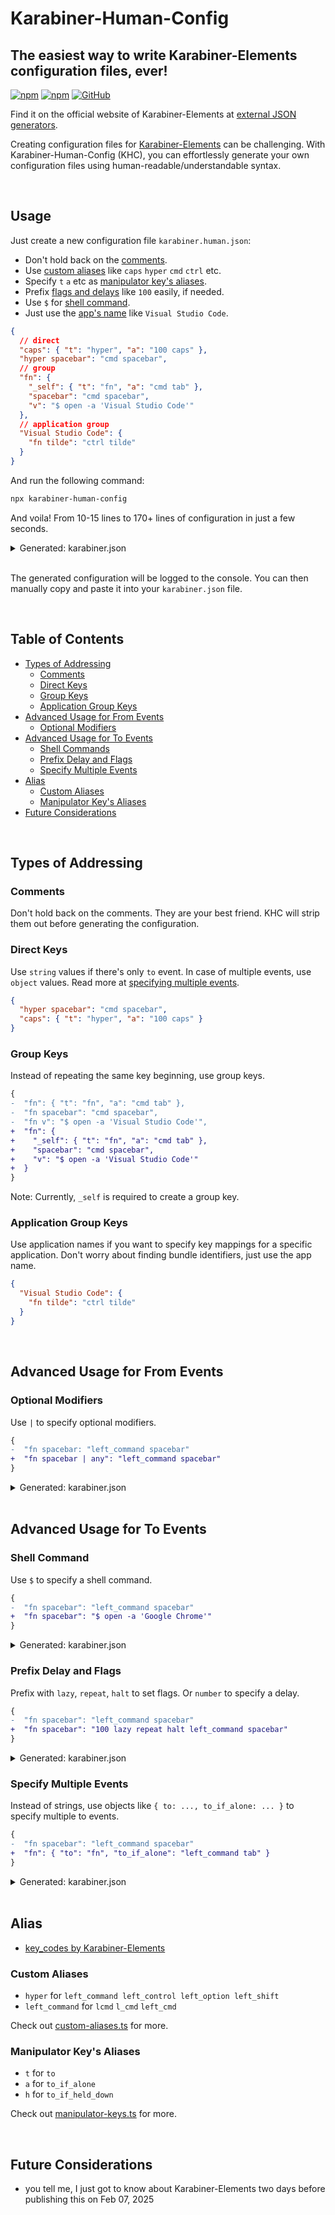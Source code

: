 # Karabiner-Human-Config

## The easiest way to write Karabiner-Elements configuration files, ever!

[![npm](https://img.shields.io/npm/v/karabiner-human-config?color=red&logo=npm)](https://www.npmjs.com/package/karabiner-human-config)
[![npm](https://img.shields.io/npm/dt/karabiner-human-config?color=red&logo=npm)](https://www.npmjs.com/package/karabiner-human-config)
[![GitHub](https://img.shields.io/github/stars/nrjdalal/karabiner-human-config?color=blue)](https://github.com/nrjdalal/karabiner-human-config)

Find it on the official website of Karabiner-Elements at [external JSON generators](https://karabiner-elements.pqrs.org/docs/json/external-json-generators).

Creating configuration files for [Karabiner-Elements](https://github.com/pqrs-org/Karabiner-Elements) can be challenging. With Karabiner-Human-Config (KHC), you can effortlessly generate your own configuration files using human-readable/understandable syntax.

<br/>

## Usage

Just create a new configuration file `karabiner.human.json`:

- Don't hold back on the [comments](#comments).
- Use [custom aliases](#custom-aliases) like `caps` `hyper` `cmd` `ctrl` etc.
- Specify `t` `a` etc as [manipulator key's aliases](#manipulator-keys-aliases).
- Prefix [flags and delays](#prefix-delay-and-flags) like `100` easily, if needed.
- Use `$` for [shell command](#shell-command).
- Just use the [app's name](#application-group-keys) like `Visual Studio Code`.

```json
{
  // direct
  "caps": { "t": "hyper", "a": "100 caps" },
  "hyper spacebar": "cmd spacebar",
  // group
  "fn": {
    "_self": { "t": "fn", "a": "cmd tab" },
    "spacebar": "cmd spacebar",
    "v": "$ open -a 'Visual Studio Code'"
  },
  // application group
  "Visual Studio Code": {
    "fn tilde": "ctrl tilde"
  }
}
```

And run the following command:

```bash
npx karabiner-human-config
```

And voila! From 10-15 lines to 170+ lines of configuration in just a few seconds.

<details><summary>Generated: karabiner.json</summary><br/><pre>
{
  "global": {
    "show_in_menu_bar": false
  },
  "profiles": [
    {
      "complex_modifications": {
        "rules": [
          {
            "manipulators": [
              {
                "type": "basic",
                "description": "caps",
                "from": {
                  "key_code": "caps_lock"
                },
                "to": [
                  {
                    "key_code": "left_shift",
                    "modifiers": [
                      "left_command",
                      "left_control",
                      "left_option"
                    ]
                  }
                ],
                "to_if_alone": [
                  {
                    "key_code": "caps_lock",
                    "hold_down_milliseconds": 100
                  }
                ]
              }
            ]
          },
          {
            "manipulators": [
              {
                "type": "basic",
                "description": "hyper spacebar",
                "from": {
                  "key_code": "spacebar",
                  "modifiers": {
                    "mandatory": [
                      "left_command",
                      "left_control",
                      "left_option",
                      "left_shift"
                    ]
                  }
                },
                "to": [
                  {
                    "key_code": "spacebar",
                    "modifiers": [
                      "left_command"
                    ]
                  }
                ]
              }
            ]
          },
          {
            "manipulators": [
              {
                "type": "basic",
                "description": "fn",
                "from": {
                  "key_code": "fn"
                },
                "to": [
                  {
                    "key_code": "fn"
                  }
                ],
                "to_if_alone": [
                  {
                    "key_code": "tab",
                    "modifiers": [
                      "left_command"
                    ]
                  }
                ]
              }
            ]
          },
          {
            "manipulators": [
              {
                "type": "basic",
                "description": "fn spacebar",
                "from": {
                  "key_code": "spacebar",
                  "modifiers": {
                    "mandatory": [
                      "fn"
                    ]
                  }
                },
                "to": [
                  {
                    "key_code": "spacebar",
                    "modifiers": [
                      "left_command"
                    ]
                  }
                ]
              }
            ]
          },
          {
            "manipulators": [
              {
                "type": "basic",
                "description": "fn v",
                "from": {
                  "key_code": "v",
                  "modifiers": {
                    "mandatory": [
                      "fn"
                    ]
                  }
                },
                "to": [
                  {
                    "shell_command": "open -a 'Visual Studio Code'"
                  }
                ]
              }
            ]
          },
          {
            "manipulators": [
              {
                "type": "basic",
                "description": "visual studio code fn tilde",
                "from": {
                  "key_code": "grave_accent_and_tilde",
                  "modifiers": {
                    "mandatory": [
                      "fn"
                    ]
                  }
                },
                "to": [
                  {
                    "key_code": "grave_accent_and_tilde",
                    "modifiers": [
                      "left_control"
                    ]
                  }
                ],
                "conditions": [
                  {
                    "type": "frontmost_application_if",
                    "bundle_identifiers": [
                      "^com\\.microsoft\\.VSCode$"
                    ]
                  }
                ]
              }
            ]
          }
        ]
      },
      "name": "nrjdalal",
      "selected": true,
      "virtual_hid_keyboard": {
        "keyboard_type_v2": "ansi"
      }
    }
  ]
}
</pre></details>

<br/>

The generated configuration will be logged to the console.
You can then manually copy and paste it into your `karabiner.json` file.

<br/>

## Table of Contents

- [Types of Addressing](#types-of-addressing)
  - [Comments](#comments)
  - [Direct Keys](#direct-keys)
  - [Group Keys](#group-keys)
  - [Application Group Keys](#application-group-keys)
- [Advanced Usage for From Events](#advanced-usage-for-from-events)
  - [Optional Modifiers](#optional-modifiers)
- [Advanced Usage for To Events](#advanced-usage-for-to-events)
  - [Shell Commands](#shell-commands)
  - [Prefix Delay and Flags](#prefix-delay-and-flags)
  - [Specify Multiple Events](#specify-multiple-events)
- [Alias](#alias)
  - [Custom Aliases](#custom-aliases)
  - [Manipulator Key's Aliases](#manipulator-keys-aliases)
- [Future Considerations](#future-considerations)

<br/>

## Types of Addressing

### Comments

Don't hold back on the comments. They are your best friend. KHC will strip them out before generating the configuration.

### Direct Keys

Use `string` values if there's only `to` event. In case of multiple events, use `object` values. Read more at [specifying multiple events](#specify-multiple-events).

```json
{
  "hyper spacebar": "cmd spacebar",
  "caps": { "t": "hyper", "a": "100 caps" }
}
```

### Group Keys

Instead of repeating the same key beginning, use group keys.

```diff
{
-  "fn": { "t": "fn", "a": "cmd tab" },
-  "fn spacebar": "cmd spacebar",
-  "fn v": "$ open -a 'Visual Studio Code'",
+  "fn": {
+    "_self": { "t": "fn", "a": "cmd tab" },
+    "spacebar": "cmd spacebar",
+    "v": "$ open -a 'Visual Studio Code'"
+  }
}
```

Note: Currently, `_self` is required to create a group key.

### Application Group Keys

Use application names if you want to specify key mappings for a specific application. Don't worry about finding bundle identifiers, just use the app name.

```json
{
  "Visual Studio Code": {
    "fn tilde": "ctrl tilde"
  }
}
```

<br/>

## Advanced Usage for From Events

### Optional Modifiers

Use `|` to specify optional modifiers.

```diff
{
-  "fn spacebar: "left_command spacebar"
+  "fn spacebar | any": "left_command spacebar"
}
```

<details><summary>Generated: karabiner.json</summary><br/><pre>
{
  "global": {
    "show_in_menu_bar": false
  },
  "profiles": [
    {
      "complex_modifications": {
        "rules": [
          {
            "manipulators": [
              {
                "type": "basic",
                "description": "fn spacebar",
                "from": {
                  "key_code": "spacebar",
                  "modifiers": {
                    "mandatory": [
                      "fn"
                    ],
                    "optional": [
                      "any"
                    ]
                  }
                },
                "to": [
                  {
                    "key_code": "spacebar",
                    "modifiers": [
                      "left_command"
                    ]
                  }
                ]
              }
            ]
          }
        ]
      },
      "name": "nrjdalal",
      "selected": true,
      "virtual_hid_keyboard": {
        "keyboard_type_v2": "ansi"
      }
    }
  ]
}
</pre></details>

<br/>

## Advanced Usage for To Events

### Shell Command

Use `$` to specify a shell command.

```diff
{
-  "fn spacebar": "left_command spacebar"
+  "fn spacebar": "$ open -a 'Google Chrome'"
}
```

<details><summary>Generated: karabiner.json</summary><br/><pre>
{
  "global": {
    "show_in_menu_bar": false
  },
  "profiles": [
    {
      "complex_modifications": {
        "rules": [
          {
            "manipulators": [
              {
                "type": "basic",
                "description": "fn spacebar",
                "from": {
                  "key_code": "spacebar",
                  "modifiers": {
                    "mandatory": [
                      "fn"
                    ]
                  }
                },
                "to": [
                  {
                    "shell_command": "open -a 'Google Chrome'"
                  }
                ]
              }
            ]
          }
        ]
      },
      "name": "nrjdalal",
      "selected": true,
      "virtual_hid_keyboard": {
        "keyboard_type_v2": "ansi"
      }
    }
  ]
}
</pre></details>

### Prefix Delay and Flags

Prefix with `lazy`, `repeat`, `halt` to set flags. Or `number` to specify a delay.

```diff
{
-  "fn spacebar": "left_command spacebar"
+  "fn spacebar": "100 lazy repeat halt left_command spacebar"
}
```

<details><summary>Generated: karabiner.json</summary><br/><pre>
{
  "global": {
    "show_in_menu_bar": false
  },
  "profiles": [
    {
      "complex_modifications": {
        "rules": [
          {
            "manipulators": [
              {
                "type": "basic",
                "description": "fn spacebar",
                "from": {
                  "key_code": "spacebar",
                  "modifiers": {
                    "mandatory": [
                      "fn"
                    ]
                  }
                },
                "to": [
                  {
                    "lazy": true,
                    "repeat": true,
                    "halt": true,
                    "hold_down_milliseconds": 100,
                    "key_code": "spacebar",
                    "modifiers": [
                      "left_command"
                    ]
                  }
                ]
              }
            ]
          }
        ]
      },
      "name": "nrjdalal",
      "selected": true,
      "virtual_hid_keyboard": {
        "keyboard_type_v2": "ansi"
      }
    }
  ]
}
</pre></details>

### Specify Multiple Events

Instead of strings, use objects like `{ to: ..., to_if_alone: ... }` to specify multiple to events.

```diff
{
-  "fn spacebar": "left_command spacebar"
+  "fn": { "to": "fn", "to_if_alone": "left_command tab" }
}
```

<details><summary>Generated: karabiner.json</summary><br/><pre>
{
  "global": {
    "show_in_menu_bar": false
  },
  "profiles": [
    {
      "complex_modifications": {
        "rules": [
          {
            "manipulators": [
              {
                "type": "basic",
                "description": "fn",
                "from": {
                  "key_code": "fn"
                },
                "to": [
                  {
                    "key_code": "fn"
                  }
                ],
                "to_if_alone": [
                  {
                    "key_code": "tab",
                    "modifiers": [
                      "left_command"
                    ]
                  }
                ]
              }
            ]
          }
        ]
      },
      "name": "nrjdalal",
      "selected": true,
      "virtual_hid_keyboard": {
        "keyboard_type_v2": "ansi"
      }
    }
  ]
}
</pre></details>

<br/>

## Alias

- [key_codes by Karabiner-Elements](https://github.com/pqrs-org/Karabiner-Elements/blob/main/src/apps/SettingsWindow/Resources/simple_modifications.json)

### Custom Aliases

- `hyper` for `left_command left_control left_option left_shift`
- `left_command` for `lcmd` `l_cmd` `left_cmd`

Check out [custom-aliases.ts](constants/custom-aliases.ts) for more.

### Manipulator Key's Aliases

- `t` for `to`
- `a` for `to_if_alone`
- `h` for `to_if_held_down`

Check out [manipulator-keys.ts](constants/manipulator-keys.ts) for more.

<br/>

## Future Considerations

- you tell me, I just got to know about Karabiner-Elements two days before publishing this on Feb 07, 2025
